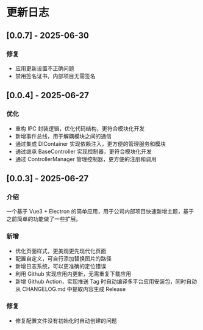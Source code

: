 # 更新日志

## [0.0.7] - 2025-06-30

### 修复

- 应用更新设置不正确问题
- 禁用签名证书，内部项目无需签名

## [0.0.4] - 2025-06-27

### 优化

- 重构 IPC 封装逻辑，优化代码结构，更符合模块化开发
- 新增事件总线，用于解耦模块之间的通信
- 通过集成 DIContainer 实现依赖注入，更方便的管理服务和模块
- 通过继承 BaseController 实现控制器，更符合模块化开发
- 通过 ControllerManager 管理控制器，更方便的注册和调用

## [0.0.3] - 2025-06-27

### 介绍

一个基于 Vue3 + Electron 的简单应用，用于公司内部项目快速新增主题，基于之前简单的功能做了一些扩展。

### 新增

- 优化页面样式，更美观更先现代化页面
- 配置自定义，可自行添加替换图片的路径
- 新增日志系统，可以更准确的定位错误
- 利用 Github 实现应用内更新，无需重复下载应用
- 新增 Github Action，实现推送 Tag 时自动编译多平台应用安装包，同时自动从 CHANGELOG.md 中提取内容生成 Release

### 修复

- 修复配置文件没有初始化时自动创建的问题

